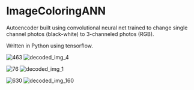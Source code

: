 # ImageColoringANN

Autoencoder built using convolutional neural net trained to change single channel photos (black-white) to 3-channeled photos (RGB). 

Written in Python using tensorflow.

![463](https://github.com/Fursiol/ImageColoringANN/assets/96287065/d15bb343-27c8-4780-afd6-a7555b245994)
![decoded_img_4](https://github.com/Fursiol/ImageColoringANN/assets/96287065/bdbfe96b-76f2-4239-84e1-191287e6d781)

![76](https://github.com/Fursiol/ImageColoringANN/assets/96287065/9f449900-510e-4160-9133-0c3cdd70887a)
![decoded_img_1](https://github.com/Fursiol/ImageColoringANN/assets/96287065/b1f7dbfc-94f7-45d2-85c1-7c683db0f5d4)

![630](https://github.com/Fursiol/ImageColoringANN/assets/96287065/d9bc2535-db2c-42f3-a7c6-d19ee8160702)
![decoded_img_160](https://github.com/Fursiol/ImageColoringANN/assets/96287065/df29301e-36b9-452b-bbea-f77aff0f17cc)
